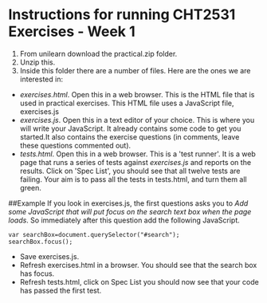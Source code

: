 # Instructions for running CHT2531 Exercises - Week 1

1. From unilearn download the practical.zip folder. 
2. Unzip this.
3. Inside this folder there are a number of files. Here are the ones we are interested in:

* *exercises.html*. Open this in a web browser. This is the HTML file that is used in practical exercises. This HTML file uses a JavaScript file, exercises.js
* *exercises.js*. Open this in a text editor of your choice. This is where you will write your JavaScript. It already contains some code to get you started.It also contains the exercise questions (in comments, leave these questions commented out).
* *tests.html*. Open this in a web browser. This is a 'test runner'. It is a web page that runs a series of tests against *exercises.js* and reports on the results. Click on 'Spec List', you should see that all twelve tests are failing. Your aim is to pass all the tests in tests.html, and turn them all green.

##Example
If you look in exercises.js, the first questions asks you to *Add some JavaScript that will put focus on the search text box when the page loads*. So immediately after this question add the following JavaScript.

```
var searchBox=document.querySelector("#search");
searchBox.focus();

```

* Save exercises.js.
* Refresh exercises.html in a browser. You should see that the search box has focus.
* Refresh tests.html, click on Spec List you should now see that your code has passed the first test.